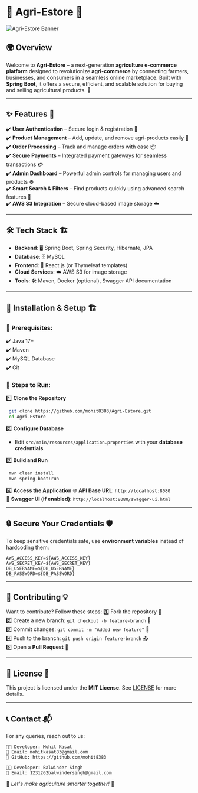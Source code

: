 # 🌾 Agri-Estore 🚀

![Agri-Estore Banner](https://source.unsplash.com/1600x400/?agriculture,technology)  

## 🌍 Overview
Welcome to **Agri-Estore** – a next-generation **agriculture e-commerce platform** designed to revolutionize **agri-commerce** by connecting farmers, businesses, and consumers in a seamless online marketplace. Built with **Spring Boot**, it offers a secure, efficient, and scalable solution for buying and selling agricultural products. 🌱

---

## ✨ Features 🚀
✔️ **User Authentication** – Secure login & registration 🔐  
✔️ **Product Management** – Add, update, and remove agri-products easily 🌾  
✔️ **Order Processing** – Track and manage orders with ease 📦  
✔️ **Secure Payments** – Integrated payment gateways for seamless transactions 💳  
✔️ **Admin Dashboard** – Powerful admin controls for managing users and products ⚙️  
✔️ **Smart Search & Filters** – Find products quickly using advanced search features 🔎  
✔️ **AWS S3 Integration** – Secure cloud-based image storage ☁️  

---

## 🛠️ Tech Stack 🏗️
- **Backend**: 🖥️ Spring Boot, Spring Security, Hibernate, JPA
- **Database**: 🗄️ MySQL
- **Frontend**: 🎨 React.js (or Thymeleaf templates)
- **Cloud Services**: ☁️ AWS S3 for image storage
- **Tools**: 🛠️ Maven, Docker (optional), Swagger API documentation

---

## 🚀 Installation & Setup 🏗️
### 🔹 Prerequisites:
✔️ Java 17+  
✔️ Maven  
✔️ MySQL Database  
✔️ Git  

### 🔹 Steps to Run:
1️⃣ **Clone the Repository**
```bash
 git clone https://github.com/mohit8383/Agri-Estore.git
 cd Agri-Estore
```
2️⃣ **Configure Database**
- Edit `src/main/resources/application.properties` with your **database credentials**.

3️⃣ **Build and Run**
```bash
 mvn clean install
 mvn spring-boot:run
```

4️⃣ **Access the Application**
🌐 **API Base URL**: `http://localhost:8080`  
📜 **Swagger UI (if enabled)**: `http://localhost:8080/swagger-ui.html`

---

## 🔒 Secure Your Credentials 🛡️
To keep sensitive credentials safe, use **environment variables** instead of hardcoding them:
```properties
AWS_ACCESS_KEY=${AWS_ACCESS_KEY}
AWS_SECRET_KEY=${AWS_SECRET_KEY}
DB_USERNAME=${DB_USERNAME}
DB_PASSWORD=${DB_PASSWORD}
```

---

## 🤝 Contributing 💡
Want to contribute? Follow these steps:
1️⃣ Fork the repository 🍴  
2️⃣ Create a new branch: `git checkout -b feature-branch` 🌿  
3️⃣ Commit changes: `git commit -m "Added new feature"` 💾  
4️⃣ Push to the branch: `git push origin feature-branch` 📤  
5️⃣ Open a **Pull Request** 📩  

---

## 📜 License 📄
This project is licensed under the **MIT License**. See [LICENSE](LICENSE) for more details.

---

## 📞 Contact 📬
For any queries, reach out to us:
```plaintext
👨‍💻 Developer: Mohit Kasat
📧 Email: mohitkasat83@gmail.com
🔗 GitHub: https://github.com/mohit8383

👨‍💻 Developer: Balwinder Singh
📧 Email: 1231262balwindersingh@gmail.com
```  
🚀 *Let's make agriculture smarter together!* 🌱

